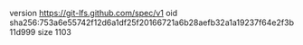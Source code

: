 version https://git-lfs.github.com/spec/v1
oid sha256:753a6e55742f12d6a1df25f20166721a6b28aefb32a1a19237f64e2f3b11d999
size 1103
